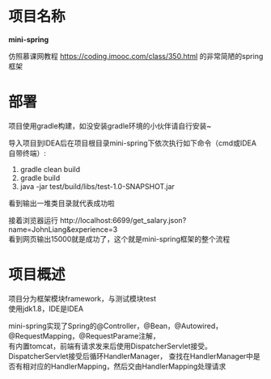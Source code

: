 # 项目名称
**mini-spring**   

仿照慕课网教程 https://coding.imooc.com/class/350.html 的非常简陋的spring框架
# 部署
项目使用gradle构建，如没安装gradle环境的小伙伴请自行安装~  

导入项目到IDEA后在项目根目录mini-spring下依次执行如下命令（cmd或IDEA自带终端）:  
1. gradle clean build  
2. gradle build  
3. java -jar test/build/libs/test-1.0-SNAPSHOT.jar

看到输出一堆类目录就代表成功啦  

接着浏览器运行 http://localhost:6699/get_salary.json?name=JohnLiang&experience=3  
看到网页输出15000就是成功了，这个就是mini-spring框架的整个流程

# 项目概述
项目分为框架模块framework，与测试模块test  
使用jdk1.8，IDE是IDEA

mini-spring实现了Spring的@Controller，@Bean，@Autowired，@RequestMapping，@RequestParame注解，  
有内置tomcat，前端有请求发来后使用DispatcherServlet接受。DispatcherServlet接受后循环HandlerManager，
查找在HandlerManager中是否有相对应的HandlerMapping，然后交由HandlerMapping处理请求

